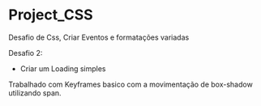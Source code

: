 # Project_CSS
Desafio de Css, Criar Eventos e formatações variadas

Desafio 2:
- Criar um Loading simples

Trabalhado com Keyframes basico com a movimentação de box-shadow utilizando span.
